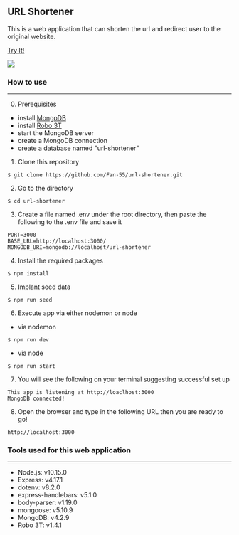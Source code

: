 ## URL Shortener

This is a web application that can shorten the url and redirect user to the original website.

[Try It!](https://secret-oasis-08507.herokuapp.com/)

![](/url-shortener.jpg)

### How to use
---
0. Prerequisites
- install [MongoDB](https://www.mongodb.com/try/download/community)
- install [Robo 3T](https://robomongo.org/)
- start the MongoDB server
- create a MongoDB connection
- create a database named "url-shortener"

1. Clone this repository 

```
$ git clone https://github.com/Fan-55/url-shortener.git
```

2. Go to the directory 

```
$ cd url-shortener
```

3. Create a file named .env under the root directory, then paste the following to the .env file and save it

```
PORT=3000
BASE_URL=http://localhost:3000/
MONGODB_URI=mongodb://localhost/url-shortener
```

4. Install the required packages 

```
$ npm install
```

5. Implant seed data
```
$ npm run seed
```

6. Execute app via either nodemon or node

- via nodemon

```
$ npm run dev
```

- via node

```
$ npm run start
```

7. You will see the following on your terminal suggesting successful set up

```
This app is listening at http://loaclhost:3000
MongoDB connected!
```
8. Open the browser and type in the following URL then you are ready to go!

```
http://localhost:3000
```
### Tools used for this web application
---
- Node.js: v10.15.0
- Express: v4.17.1
- dotenv: v8.2.0
- express-handlebars: v5.1.0
- body-parser: v1.19.0
- mongoose: v5.10.9
- MongoDB: v4.2.9
- Robo 3T: v1.4.1